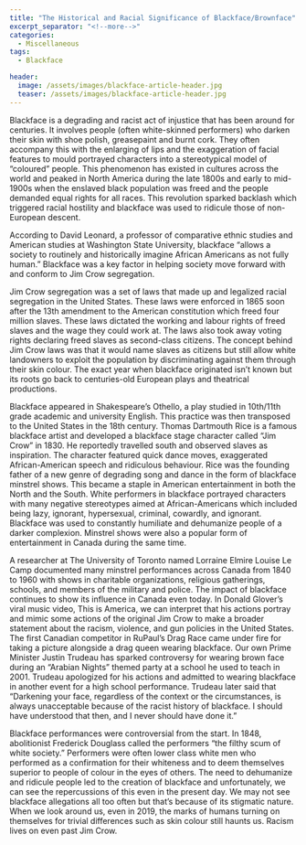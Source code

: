 ```yaml
---
title: "The Historical and Racial Significance of Blackface/Brownface"
excerpt_separator: "<!--more-->"
categories:
  - Miscellaneous
tags:
  - Blackface

header:
  image: /assets/images/blackface-article-header.jpg
  teaser: /assets/images/blackface-article-header.jpg
---
```


Blackface is a degrading and racist act of injustice that has been around for centuries. It involves people (often white-skinned performers) who darken their skin with shoe polish, greasepaint and burnt cork. They often accompany this with the enlarging of lips and the exaggeration of facial features to mould portrayed characters into a stereotypical model of “coloured” people. This phenomenon has existed in cultures across the world and peaked in North America during the late 1800s and early to mid-1900s when the enslaved black population was freed and the people demanded equal rights for all races. This revolution sparked backlash which triggered racial hostility and blackface was used to ridicule those of non-European descent.

According to David Leonard, a professor of comparative ethnic studies and American studies at Washington State University, blackface “allows a society to routinely and historically imagine African Americans as not fully human.” Blackface was a key factor in helping society move forward with and conform to Jim Crow segregation.

Jim Crow segregation was a set of laws that made up and legalized racial segregation in the United States. These laws were enforced in 1865 soon after the 13th amendment to the American constitution which freed four million slaves. These laws dictated the working and labour rights of freed slaves and the wage they could work at. The laws also took away voting rights declaring freed slaves as second-class citizens. The concept behind Jim Crow laws was that it would name slaves as citizens but still allow white landowners to exploit the population by discriminating against them through their skin colour. The exact year when blackface originated isn’t known but its roots go back to centuries-old European plays and theatrical productions. 

Blackface appeared in Shakespeare’s Othello, a play studied in 10th/11th grade academic and university English. This practice was then transposed to the United States in the 18th century. Thomas Dartmouth Rice is a famous blackface artist and developed a blackface stage character called “Jim Crow” in 1830. He reportedly travelled south and observed slaves as inspiration. The character featured quick dance moves, exaggerated African-American speech and ridiculous behaviour. Rice was the founding father of a new genre of degrading song and dance in the form of blackface minstrel shows. This became a staple in American entertainment in both the North and the South. White performers in blackface portrayed characters with many negative stereotypes aimed at African-Americans which included being lazy, ignorant, hypersexual, criminal, cowardly, and ignorant. Blackface was used to constantly humiliate and dehumanize people of a darker complexion. Minstrel shows were also a popular form of entertainment in Canada during the same time.

A researcher at The University of Toronto named Lorraine Elmire Louise Le Camp documented many minstrel performances across Canada from 1840 to 1960 with shows in charitable organizations, religious gatherings, schools, and members of the military and police. The impact of blackface continues to show its influence in Canada even today. In Donald Glover’s viral music video, This is America, we can interpret that his actions portray and mimic some actions of the original Jim Crow to make a broader statement about the racism, violence, and gun policies in the United States. The first Canadian competitor in RuPaul’s Drag Race came under fire for taking a picture alongside a drag queen wearing blackface. Our own Prime Minister Justin Trudeau has sparked controversy for wearing brown face during an “Arabian Nights” themed party at a school he used to teach in 2001. Trudeau apologized for his actions and admitted to wearing blackface in another event for a high school performance. Trudeau later said that “Darkening your face, regardless of the context or the circumstances, is always unacceptable because of the racist history of blackface. I should have understood that then, and I never should have done it.”

Blackface performances were controversial from the start. In 1848, abolitionist Frederick Douglass called the performers “the filthy scum of white society.” Performers were often lower class white men who performed as a confirmation for their whiteness and to deem themselves superior to people of colour in the eyes of others. The need to dehumanize and ridicule people led to the creation of blackface and unfortunately, we can see the repercussions of this even in the present day. We may not see blackface allegations all too often but that’s because of its stigmatic nature. When we look around us, even in 2019, the marks of humans turning on themselves for trivial differences such as skin colour still haunts us. Racism lives on even past Jim Crow.